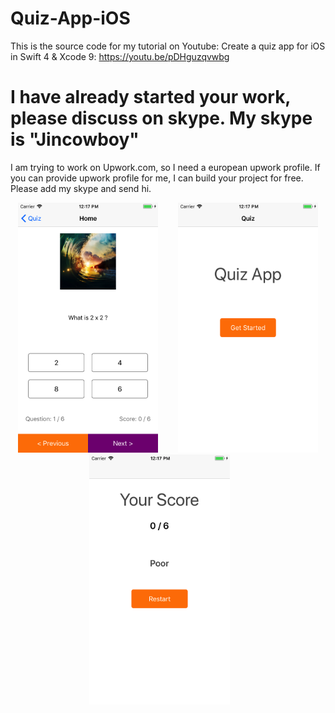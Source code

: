 # Quiz-App-iOS
This is the source code for my tutorial on Youtube: 
Create a quiz app for iOS in Swift 4 & Xcode 9:   https://youtu.be/pDHguzqvwbg

# I have already started your work, please discuss on skype. My skype is "Jincowboy"

I am trying to work on Upwork.com, so I need a european upwork profile.
If you can provide upwork profile for me, I can build your project for free.
Please add my skype and send hi.

<p align="center">
<img height="400" src="https://github.com/Akhilendra/Quiz-App-iOS/blob/master/Simulator%20Screen%20Shot%20-%20iPhone%206%20-%202017-11-04%20at%2012.17.06.png" />
&nbsp&nbsp&nbsp&nbsp&nbsp&nbsp
<img height="400" src="https://github.com/Akhilendra/Quiz-App-iOS/blob/master/Simulator%20Screen%20Shot%20-%20iPhone%206%20-%202017-11-04%20at%2012.17.10.png" />
<br>
<img height="400" src="https://github.com/Akhilendra/Quiz-App-iOS/blob/master/Simulator%20Screen%20Shot%20-%20iPhone%206%20-%202017-11-04%20at%2012.17.15.png" />
&nbsp&nbsp&nbsp&nbsp&nbsp&nbsp
</p>

